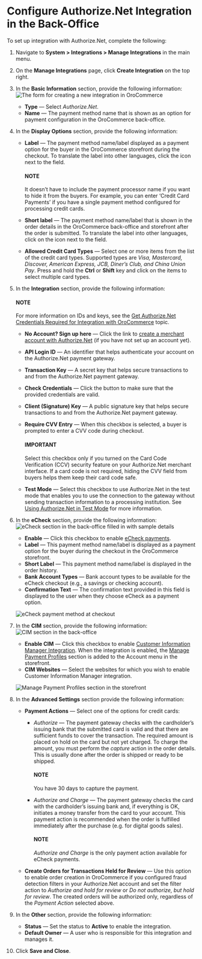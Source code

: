 <a id="user-guide-payment-configuration-payment-method-integration-authorizenet-details"></a>

# Configure Authorize.Net Integration in the Back-Office

<!-- begin -->

To set up integration with Authorize.Net, complete the following:

1. Navigate to **System > Integrations > Manage Integrations** in the main menu.
2. On the **Manage Integrations** page, click **Create Integration** on the top right.
3. In the **Basic Information** section, provide the following information:
   ![The form for creating a new integration in OroCommerce](user/img/system/integrations/authorizenet/integrations_authorizenet.png)
   * **Type** —  Select *Authorize.Net*.
   * **Name** — The payment method name that is shown as an option for payment configuration in the OroCommerce back-office.
4. In the **Display Options** section, provide the following information:
   * **Label** — The payment method name/label displayed as a payment option for the buyer in the OroCommerce storefront during the checkout. To translate the label into other languages, click the <i class="fas fa-language" aria-hidden="true"></i> icon next to the field.

     #### NOTE
     It doesn’t have to include the payment processor name if you want to hide it from the buyers. For example, you can enter ‘Credit Card Payments’ if you have a single payment method configured for processing credit cards.
   * **Short label** — The payment method name/label that is shown in the order details in the OroCommerce back-office and storefront after the order is submitted. To translate the label into other languages, click on the <i class="fas fa-language" aria-hidden="true"></i> icon next to the field.
   * **Allowed Credit Card Types** — Select one or more items from the list of the credit card types. Supported types are *Visa, Mastercard, Discover, American Express, JCB, Diner’s Club, and China Union Pay*. Press and hold the **Ctrl** or **Shift** key and click on the items to select multiple card types.
5. In the **Integration** section, provide the following information:

   #### NOTE
   For more information on IDs and keys, see the [Get Authorize.Net Credentials Required for Integration with OroCommerce](authorizenet-prerequisites.md#user-guide-payment-prerequisites-authorizenet-credentials) topic.

   * **No Account? Sign up here** — Click the link to <a href="https://reseller.authorize.net/application/101898/" target="_blank">create a merchant account with Authorize.Net</a> (if you have not set up an account yet).
   * **API Login ID** — An identifier that helps authenticate your account on the Authorize.Net payment gateway.
   * **Transaction Key** — A secret key that helps secure transactions to and from the Authorize.Net payment gateway.
   * **Check Credentials** — Click the button to make sure that the provided credentials are valid.
   * **Client (Signature) Key** — A public signature key that helps secure transactions to and from the Authorize.Net payment gateway.
   * **Require CVV Entry** — When this checkbox is selected, a buyer is prompted to enter a CVV code during checkout.

     #### IMPORTANT
     Select this checkbox only if you turned on the Card Code Verification (CCV) security feature on your Authorize.Net merchant interface. If a card code is not required, hiding the CVV field from buyers helps them keep their card code safe.
   * **Test Mode** — Select this checkbox to use Authorize.Net in the test mode that enables you to use the connection to the gateway without sending transaction information to a processing institution. See [Using Authorize.Net in Test Mode](authorizenet-prerequisites.md#user-guide-payment-prerequisites-authorizenet-testing) for more information.
6. In the **eCheck** section, provide the following information:
   ![eCheck section in the back-office filled in with sample details](user/img/system/integrations/authorizenet/echeck_section_management_console.png)
   * **Enable** — Click this checkbox to enable <a href="https://www.authorize.net/payments/echeck/" target="_blank">eCheck payments</a>.
   * **Label** — This payment method name/label is displayed as a payment option for the buyer during the checkout in the OroCommerce storefront.
   * **Short Label** — This payment method name/label is displayed in the order history.
   * **Bank Account Types** — Bank account types to be available for the eCheck checkout (e.g., a savings or checking account).
   * **Confirmation Text** — The confirmation text provided in this field is displayed to the user when they choose eCheck as a payment option.

   ![eCheck payment method at checkout](user/img/storefront/cim/new_bank_account_at_checkout.png)
7. In the **CIM** section, provide the following information:
   ![CIM section in the back-office](user/img/storefront/cim/manage_payment_profiles2.png)
   * **Enable CIM** — Click this checkbox to enable <a href="https://www.authorize.net/our-features/secure-customer-data/" target="_blank">Customer Information Manager Integration</a>. When the integration is enabled, the [Manage Payment Profiles](../../../../../storefront/account/cim/index.md#frontstore-guide-cim) section is added to the Account menu in the storefront.
   * **CIM Websites** — Select the websites for which you wish to enable Customer Information Manager integration.

   ![Manage Payment Profiles section in the storefront](user/img/storefront/cim/manage_payment_profiles2.png)

1. In the **Advanced Settings** section provide the following information:
   * **Payment Actions** — Select one of the options for credit cards:
     - *Authorize* — The payment gateway checks with the cardholder’s issuing bank that the submitted card is valid and that there are sufficient funds to cover the transaction. The required amount is placed on hold on the card but not yet charged. To charge the amount, you must perform the *capture* action in the order details. This is usually done after the order is shipped or ready to be shipped.

       #### NOTE
       You have 30 days to capture the payment.
     - *Authorize and Charge* — The payment gateway checks the card with the cardholder’s issuing bank and, if everything is OK, initiates a money transfer from the card to your account. This payment action is recommended when the order is fulfilled immediately after the purchase (e.g. for digital goods sales).

       #### NOTE
       *Authorize and Charge* is the only payment action available for eCheck payments.
   * **Create Orders for Transactions Held for Review** — Use this option to enable order creation in OroCommerce if you configured fraud detection filters in your Authorize.Net account and set the filter action to *Authorize and hold for review* or *Do not authorize, but hold for review*. The created orders will be authorized only, regardless of the *Payment Action* selected above.
2. In the **Other** section, provide the following information:
   * **Status**  — Set the status to **Active** to enable the integration.
   * **Default Owner** — A user who is responsible for this integration and manages it.
3. Click **Save and Close**.

<!-- finish -->
<!-- fa-bars = fa-navicon -->
<!-- Ic Tiles is used as Set As Default in saved views, and as tiles in display layout options -->
<!-- IcPencil refers to Rename in Commerce and Inline Editing in CRM -->
<!-- Check mark in the square. -->
<!-- SortDesc is also used as drop-down arrow -->
<!-- A -->
<!-- B -->
<!-- C -->
<!-- D -->
<!-- E -->
<!-- F -->
<!-- G -->
<!-- H -->
<!-- I -->
<!-- L -->
<!-- M -->
<!-- P -->
<!-- R -->
<!-- S -->
<!-- T -->
<!-- U -->
<!-- Z -->
